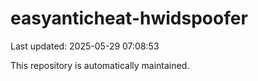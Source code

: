 # easyanticheat-hwidspoofer

Last updated: 2025-05-29 07:08:53

This repository is automatically maintained.
